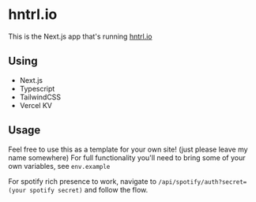 # hntrl.io

This is the Next.js app that's running [hntrl.io](hntrl.io)

## Using

* Next.js
* Typescript
* TailwindCSS
* Vercel KV

## Usage

Feel free to use this as a template for your own site! (just please leave my name somewhere) For full functionality you'll need to bring some of your own variables, see `env.example`

For spotify rich presence to work, navigate to `/api/spotify/auth?secret=(your spotify secret)` and follow the flow.